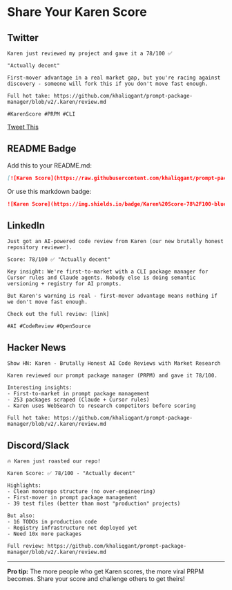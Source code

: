 # Share Your Karen Score

## Twitter

```
Karen just reviewed my project and gave it a 78/100 ✅

"Actually decent"

First-mover advantage in a real market gap, but you're racing against discovery - someone will fork this if you don't move fast enough.

Full hot take: https://github.com/khaliqgant/prompt-package-manager/blob/v2/.karen/review.md

#KarenScore #PRPM #CLI
```

[Tweet This](https://twitter.com/intent/tweet?text=Karen%20just%20reviewed%20my%20project%20and%20gave%20it%20a%2078%2F100%20%E2%9C%85%0A%0A%22Actually%20decent%22%0A%0AFirst-mover%20advantage%20in%20a%20real%20market%20gap%2C%20but%20you%27re%20racing%20against%20discovery%20-%20someone%20will%20fork%20this%20if%20you%20don%27t%20move%20fast%20enough.%0A%0A%23KarenScore%20%23PRPM)

## README Badge

Add this to your README.md:

```markdown
[![Karen Score](https://raw.githubusercontent.com/khaliqgant/prompt-package-manager/v2/.karen/badges/score-badge.svg)](https://github.com/khaliqgant/prompt-package-manager/blob/v2/.karen/review.md)
```

Or use this markdown badge:

```markdown
![Karen Score](https://img.shields.io/badge/Karen%20Score-78%2F100-blue?logo=fire)
```

## LinkedIn

```
Just got an AI-powered code review from Karen (our new brutally honest repository reviewer).

Score: 78/100 ✅ "Actually decent"

Key insight: We're first-to-market with a CLI package manager for Cursor rules and Claude agents. Nobody else is doing semantic versioning + registry for AI prompts.

But Karen's warning is real - first-mover advantage means nothing if we don't move fast enough.

Check out the full review: [link]

#AI #CodeReview #OpenSource
```

## Hacker News

```
Show HN: Karen - Brutally Honest AI Code Reviews with Market Research

Karen reviewed our prompt package manager (PRPM) and gave it 78/100.

Interesting insights:
- First-to-market in prompt package management
- 253 packages scraped (Claude + Cursor rules)
- Karen uses WebSearch to research competitors before scoring

Full hot take: https://github.com/khaliqgant/prompt-package-manager/blob/v2/.karen/review.md
```

## Discord/Slack

```
🔥 Karen just roasted our repo!

Karen Score: ✅ 78/100 - "Actually decent"

Highlights:
- Clean monorepo structure (no over-engineering)
- First-mover in prompt package management
- 39 test files (better than most "production" projects)

But also:
- 16 TODOs in production code
- Registry infrastructure not deployed yet
- Need 10x more packages

Full review: https://github.com/khaliqgant/prompt-package-manager/blob/v2/.karen/review.md
```

---

**Pro tip:** The more people who get Karen scores, the more viral PRPM becomes. Share your score and challenge others to get theirs!
